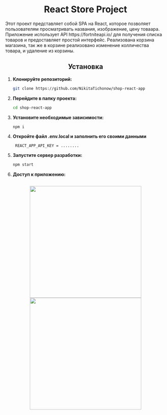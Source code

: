 <h1 align="center">React Store Project</h1>
Этот проект представляет собой SPA на React, которое позволяет пользователям просматривать названия, изображение, цену товаара. Приложение использует API https://fortniteapi.io/ для получения списка товаров и предоставляет простой интерфейс. Реализована корзина магазина, так же в корзине реализовано изменение колличества товара, и удаление из корзины. 

<h2 align="center">Установка</h2>

1. **Клонируйте репозиторий:**
    ```bash
    git clone https://github.com/NikitaTichonow/shop-react-app

2. **Перейдите в папку проекта:**
    ```bash
    cd shop-react-app

3. **Установите необходимые зависимости:**
     ```bash
    npm i    
   
5. **Откройте файл .env.local и заполнить его своими данными**
   ```env
    REACT_APP_API_KEY = ........

6. **Запустите сервер разработки:**
    ```bash
    npm start
    
7. **Доступ к приложению:**
    ```После завершения всех вышеуказанных шагов, приложение будет доступно по адресу http://localhost:3000/

<p align="center">
  <img src="images_store/game-shop1.jpg" width="350">
  <img src="images_store/game-shop2.jpg" width="350">
</p>
